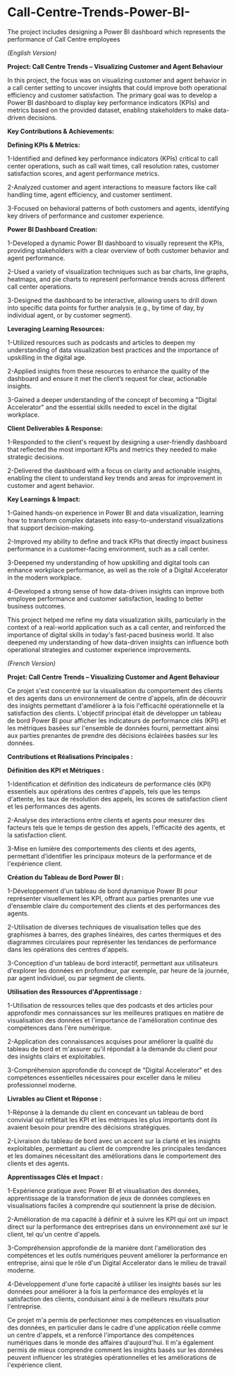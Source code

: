 # Call-Centre-Trends-Power-BI-
The project includes designing a Power BI dashboard which represents the performance of Call Centre employees

*(English Version)*

**Project: Call Centre Trends – Visualizing Customer and Agent Behaviour**

In this project, the focus was on visualizing customer and agent behavior in a call center setting to uncover insights that could improve both operational efficiency and customer satisfaction. The primary goal was to develop a Power BI dashboard to display key performance indicators (KPIs) and metrics based on the provided dataset, enabling stakeholders to make data-driven decisions.

**Key Contributions & Achievements:**

**Defining KPIs & Metrics:**

1-Identified and defined key performance indicators (KPIs) critical to call center operations, such as call wait times, call resolution rates, customer satisfaction scores, and agent performance metrics.

2-Analyzed customer and agent interactions to measure factors like call handling time, agent efficiency, and customer sentiment.

3-Focused on behavioral patterns of both customers and agents, identifying key drivers of performance and customer experience.

**Power BI Dashboard Creation:**

1-Developed a dynamic Power BI dashboard to visually represent the KPIs, providing stakeholders with a clear overview of both customer behavior and agent performance.

2-Used a variety of visualization techniques such as bar charts, line graphs, heatmaps, and pie charts to represent performance trends across different call center operations.

3-Designed the dashboard to be interactive, allowing users to drill down into specific data points for further analysis (e.g., by time of day, by individual agent, or by customer segment).

**Leveraging Learning Resources:**

1-Utilized resources such as podcasts and articles to deepen my understanding of data visualization best practices and the importance of upskilling in the digital age.

2-Applied insights from these resources to enhance the quality of the dashboard and ensure it met the client’s request for clear, actionable insights.

3-Gained a deeper understanding of the concept of becoming a "Digital Accelerator" and the essential skills needed to excel in the digital workplace.

**Client Deliverables & Response:**

1-Responded to the client's request by designing a user-friendly dashboard that reflected the most important KPIs and metrics they needed to make strategic decisions.

2-Delivered the dashboard with a focus on clarity and actionable insights, enabling the client to understand key trends and areas for improvement in customer and agent behavior.

**Key Learnings & Impact:**

1-Gained hands-on experience in Power BI and data visualization, learning how to transform complex datasets into easy-to-understand visualizations that support decision-making.

2-Improved my ability to define and track KPIs that directly impact business performance in a customer-facing environment, such as a call center.

3-Deepened my understanding of how upskilling and digital tools can enhance workplace performance, as well as the role of a Digital Accelerator in the modern workplace.

4-Developed a strong sense of how data-driven insights can improve both employee performance and customer satisfaction, leading to better business outcomes.

This project helped me refine my data visualization skills, particularly in the context of a real-world application such as a call center, and reinforced the importance of digital skills in today's fast-paced business world. It also deepened my understanding of how data-driven insights can influence both operational strategies and customer experience improvements.

*(French Version)*

**Projet: Call Centre Trends – Visualizing Customer and Agent Behaviour**

Ce projet s'est concentré sur la visualisation du comportement des clients et des agents dans un environnement de centre d'appels, afin de découvrir des insights permettant d'améliorer à la fois l'efficacité opérationnelle et la satisfaction des clients. L'objectif principal était de développer un tableau de bord Power BI pour afficher les indicateurs de performance clés (KPI) et les métriques basées sur l'ensemble de données fourni, permettant ainsi aux parties prenantes de prendre des décisions éclairées basées sur les données.

**Contributions et Réalisations Principales :**

**Définition des KPI et Métriques :**

1-Identification et définition des indicateurs de performance clés (KPI) essentiels aux opérations des centres d'appels, tels que les temps d'attente, les taux de résolution des appels, les scores de satisfaction client et les performances des agents.

2-Analyse des interactions entre clients et agents pour mesurer des facteurs tels que le temps de gestion des appels, l'efficacité des agents, et la satisfaction client.

3-Mise en lumière des comportements des clients et des agents, permettant d’identifier les principaux moteurs de la performance et de l'expérience client.

**Création du Tableau de Bord Power BI :**

1-Développement d'un tableau de bord dynamique Power BI pour représenter visuellement les KPI, offrant aux parties prenantes une vue d'ensemble claire du comportement des clients et des performances des agents.

2-Utilisation de diverses techniques de visualisation telles que des graphismes à barres, des graphes linéaires, des cartes thermiques et des diagrammes circulaires pour représenter les tendances de performance dans les opérations des centres d'appels.

3-Conception d'un tableau de bord interactif, permettant aux utilisateurs d'explorer les données en profondeur, par exemple, par heure de la journée, par agent individuel, ou par segment de clients.

**Utilisation des Ressources d'Apprentissage :**

1-Utilisation de ressources telles que des podcasts et des articles pour approfondir mes connaissances sur les meilleures pratiques en matière de visualisation des données et l'importance de l'amélioration continue des compétences dans l'ère numérique.

2-Application des connaissances acquises pour améliorer la qualité du tableau de bord et m'assurer qu'il répondait à la demande du client pour des insights clairs et exploitables.

3-Compréhension approfondie du concept de "Digital Accelerator" et des compétences essentielles nécessaires pour exceller dans le milieu professionnel moderne.

**Livrables au Client et Réponse :**

1-Réponse à la demande du client en concevant un tableau de bord convivial qui reflétait les KPI et les métriques les plus importants dont ils avaient besoin pour prendre des décisions stratégiques.

2-Livraison du tableau de bord avec un accent sur la clarté et les insights exploitables, permettant au client de comprendre les principales tendances et les domaines nécessitant des améliorations dans le comportement des clients et des agents.

**Apprentissages Clés et Impact :**

1-Expérience pratique avec Power BI et visualisation des données, apprentissage de la transformation de jeux de données complexes en visualisations faciles à comprendre qui soutiennent la prise de décision.

2-Amélioration de ma capacité à définir et à suivre les KPI qui ont un impact direct sur la performance des entreprises dans un environnement axé sur le client, tel qu'un centre d'appels.

3-Compréhension approfondie de la manière dont l'amélioration des compétences et les outils numériques peuvent améliorer la performance en entreprise, ainsi que le rôle d'un Digital Accelerator dans le milieu de travail moderne.

4-Développement d'une forte capacité à utiliser les insights basés sur les données pour améliorer à la fois la performance des employés et la satisfaction des clients, conduisant ainsi à de meilleurs résultats pour l'entreprise.

Ce projet m'a permis de perfectionner mes compétences en visualisation des données, en particulier dans le cadre d'une application réelle comme un centre d'appels, et a renforcé l'importance des compétences numériques dans le monde des affaires d'aujourd'hui. Il m'a également permis de mieux comprendre comment les insights basés sur les données peuvent influencer les stratégies opérationnelles et les améliorations de l'expérience client. 
